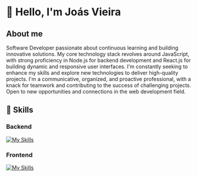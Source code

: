 # 👋 Hello, I'm Joás Vieira

## About me
Software Developer passionate about continuous learning and building innovative solutions. My core technology stack revolves around JavaScript, with strong proficiency in Node.js for backend development and React.js for building dynamic and responsive user interfaces. I'm constantly seeking to enhance my skills and explore new technologies to deliver high-quality projects. I'm a communicative, organized, and proactive professional, with a knack for teamwork and contributing to the success of challenging projects. Open to new opportunities and connections in the web development field.

## 🚀 Skills

### Backend
[![My Skills](https://skillicons.dev/icons?i=nodejs,nestjs,postgres,kafka,rabbitmq&theme=dark&perline=3)](https://skillicons.dev)

### Frontend
[![My Skills](https://skillicons.dev/icons?i=react,vite,tailwind&theme=dark&perline=3)](https://skillicons.dev)
